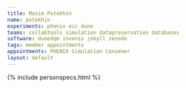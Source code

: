 ```yaml
---
title: Maxim Potekhin
name: potekhin
experiments: phenix eic dune
teams: collabtools simulation datapreservation databases
software: dunedqm invenio jekyll zenodo
tags: member appointments
appointments: PHENIX Simulation Convener
layout: default
---
```


{% include personspecs.html %}
